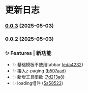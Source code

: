 # 更新日志 


### [0.0.3](https://gitee.com/learn_15/uni-temp/compare/v0.0.2...v0.0.3) (2025-05-03)

### 0.0.2 (2025-05-03)


### ✨ Features | 新功能

* ✨ 基础模板不使用tabbar ([eda4232](https://gitee.com/learn_15/uni-temp/commit/eda42329973cfcd98c8632da0db2734e86e79b13))
* ✨ 接入z-paging ([b507aad](https://gitee.com/learn_15/uni-temp/commit/b507aadf6b323f39e2b87603f3ca990bd72d7567))
* ✨ 新增工具函数 ([7d213a8](https://gitee.com/learn_15/uni-temp/commit/7d213a81f7bc7a72fd98f2bb4ad3a8d4cf5aca1f))
* ✨ loading组件 ([5a58522](https://gitee.com/learn_15/uni-temp/commit/5a58522f3338d1ebe994612f811c77b9d8a3b87f))
